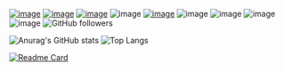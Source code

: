 [![image](https://img.shields.io/badge/Discord-7289DA?style=for-the-badge&logo=discord&logoColor=white)](https://discord.gg/M4MxWjJU4X)
</a>
[![image](https://img.shields.io/badge/Twitter-1DA1F2?style=for-the-badge&logo=twitter&logoColor=white)](https://twitter.com/caidenspams)
</a>
[![image](https://img.shields.io/badge/Reddit-FF4500?style=for-the-badge&logo=reddit&logoColor=white)](https://www.reddit.com/user/HEMMO0710)
</a>
![image](https://img.shields.io/badge/Windows-0078D6?style=for-the-badge&logo=windows&logoColor=white)
</a>
[![image](https://img.shields.io/badge/Twitch-9146FF?style=for-the-badge&logo=twitch&logoColor=white)](https://www.twitch.tv/hemmo0710)
</a>
![image](https://img.shields.io/badge/JavaScript-323330?style=for-the-badge&logo=javascript&logoColor=F7DF1E)
</a>
![image](https://img.shields.io/badge/Node.js-43853D?style=for-the-badge&logo=node.js&logoColor=white)
</a>
![image](https://img.shields.io/badge/Xbox-107C10?style=for-the-badge&logo=xbox&logoColor=white)
</a>
![image](https://img.shields.io/badge/Spotify-1ED760?&style=for-the-badge&logo=spotify&logoColor=white)
</a>
![GitHub followers](https://img.shields.io/github/followers/caidenspams?label=followers&style=flat)




![Anurag's GitHub stats](https://github-readme-stats.vercel.app/api?username=caidenspams&theme=radical&show_icons=true)
</a>
![Top Langs](https://github-readme-stats.vercel.app/api/top-langs/?username=caidenspams&theme=radical&layout=compact)
</a>

[![Readme Card](https://github-readme-stats.vercel.app/api/pin/?username=caidenspams&theme=radical&repo=Amethyst-Bot)](https://github.com/caidenspams/Amethyst-Bot)
